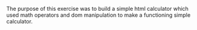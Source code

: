 The purpose of this exercise was to build a simple html calculator which used math operators and dom manipulation to 
make a functioning simple calculator.
